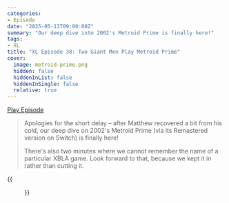 ```yaml
---
categories:
- Episode
date: "2025-05-13T09:00:00Z"
summary: "Our deep dive into 2002's Metroid Prime is finally here!"
tags:
- XL
title: "XL Episode 38: Two Giant Men Play Metroid Prime"
cover: 
  image: metroid-prime.png
  hidden: false
  hiddenInList: false
  hiddenInSingle: false
  relative: true
---
```


[Play Episode](https://www.patreon.com/posts/xl-episode-38-128882103)
> Apologies for the short delay – after Matthew recovered a bit from his cold, our deep dive on 2002's Metroid Prime (via its Remastered version on Switch) is finally here!
>
> There's also two minutes where we cannot remember the name of a particular XBLA game. Look forward to that, because we kept it in rather than cutting it.

{{<figure 
    src="morph.png" 
    caption="Image Credit: Daithi" 
    alt="Morph">}}